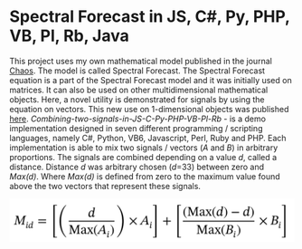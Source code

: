 # Spectral Forecast in JS, C#, Py, PHP, VB, Pl, Rb, Java

This project uses my own mathematical model published in the journal [Chaos](https://doi.org/10.1063/1.5120818). The model is called Spectral Forecast. The Spectral Forecast equation is a part of the Spectral Forecast model and it was initially used on matrices. It can also be used on other multidimensional mathematical objects. Here, a novel utility is demonstrated for signals by using the equation on vectors. This new use on 1-dimensional objects was published [here](https://www.wiley.com/en-us/Algorithms+in+Bioinformatics:+Theory+and+Implementation-p-9781119697961). <i>Combining-two-signals-in-JS-C-Py-PHP-VB-Pl-Rb</i> - is a demo implementation designed in seven different programming / scripting languages, namely C#, Python, VB6, Javascript, Perl, Ruby and PHP. Each implementation is able to mix two signals / vectors (<i>A</i> and <i>B</i>) in arbitrary proportions. The signals are combined depending on a value <i>d</i>, called a distance. Distance <i>d</i> was arbitrary chosen (<i>d</i>=33) between zero and <i>Max(d)</i>. Where <i>Max(d)</i> is defined from zero to the maximum value found above the two vectors that represent these signals.

![screenshot](https://github.com/Gagniuc/Combining-two-signals-in-JS-C-Py-PHP-VB/blob/main/spectral%20forecast%20signals.png?raw=true)
